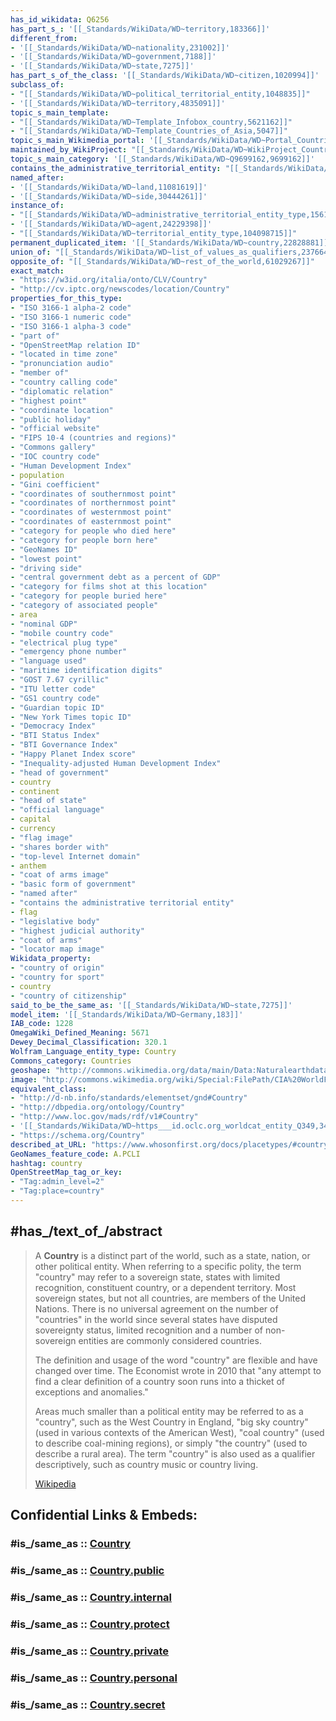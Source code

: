 ```yaml
---
has_id_wikidata: Q6256
has_part_s_: '[[_Standards/WikiData/WD~territory,183366]]'
different_from:
- '[[_Standards/WikiData/WD~nationality,231002]]'
- '[[_Standards/WikiData/WD~government,7188]]'
- '[[_Standards/WikiData/WD~state,7275]]'
has_part_s_of_the_class: '[[_Standards/WikiData/WD~citizen,1020994]]'
subclass_of:
- "[[_Standards/WikiData/WD~political_territorial_entity,1048835]]"
- '[[_Standards/WikiData/WD~territory,4835091]]'
topic_s_main_template:
- "[[_Standards/WikiData/WD~Template_Infobox_country,5621162]]"
- "[[_Standards/WikiData/WD~Template_Countries_of_Asia,5047]]"
topic_s_main_Wikimedia_portal: '[[_Standards/WikiData/WD~Portal_Countries,6988967]]'
maintained_by_WikiProject: "[[_Standards/WikiData/WD~WikiProject_Countries,8503406]]"
topic_s_main_category: '[[_Standards/WikiData/WD~Q9699162,9699162]]'
contains_the_administrative_territorial_entity: "[[_Standards/WikiData/WD~first-level_administrative_division,10864048]]"
named_after:
- '[[_Standards/WikiData/WD~land,11081619]]'
- '[[_Standards/WikiData/WD~side,30444261]]'
instance_of:
- "[[_Standards/WikiData/WD~administrative_territorial_entity_type,15617994]]"
- '[[_Standards/WikiData/WD~agent,24229398]]'
- "[[_Standards/WikiData/WD~territorial_entity_type,104098715]]"
permanent_duplicated_item: '[[_Standards/WikiData/WD~country,22828881]]'
union_of: "[[_Standards/WikiData/WD~list_of_values_as_qualifiers,23766486]]"
opposite_of: "[[_Standards/WikiData/WD~rest_of_the_world,61029267]]"
exact_match:
- "https://w3id.org/italia/onto/CLV/Country"
- "http://cv.iptc.org/newscodes/location/Country"
properties_for_this_type:
- "ISO 3166-1 alpha-2 code"
- "ISO 3166-1 numeric code"
- "ISO 3166-1 alpha-3 code"
- "part of"
- "OpenStreetMap relation ID"
- "located in time zone"
- "pronunciation audio"
- "member of"
- "country calling code"
- "diplomatic relation"
- "highest point"
- "coordinate location"
- "public holiday"
- "official website"
- "FIPS 10-4 (countries and regions)"
- "Commons gallery"
- "IOC country code"
- "Human Development Index"
- population
- "Gini coefficient"
- "coordinates of southernmost point"
- "coordinates of northernmost point"
- "coordinates of westernmost point"
- "coordinates of easternmost point"
- "category for people who died here"
- "category for people born here"
- "GeoNames ID"
- "lowest point"
- "driving side"
- "central government debt as a percent of GDP"
- "category for films shot at this location"
- "category for people buried here"
- "category of associated people"
- area
- "nominal GDP"
- "mobile country code"
- "electrical plug type"
- "emergency phone number"
- "language used"
- "maritime identification digits"
- "GOST 7.67 cyrillic"
- "ITU letter code"
- "GS1 country code"
- "Guardian topic ID"
- "New York Times topic ID"
- "Democracy Index"
- "BTI Status Index"
- "BTI Governance Index"
- "Happy Planet Index score"
- "Inequality-adjusted Human Development Index"
- "head of government"
- country
- continent
- "head of state"
- "official language"
- capital
- currency
- "flag image"
- "shares border with"
- "top-level Internet domain"
- anthem
- "coat of arms image"
- "basic form of government"
- "named after"
- "contains the administrative territorial entity"
- flag
- "legislative body"
- "highest judicial authority"
- "coat of arms"
- "locator map image"
Wikidata_property:
- "country of origin"
- "country for sport"
- country
- "country of citizenship"
said_to_be_the_same_as: '[[_Standards/WikiData/WD~state,7275]]'
model_item: '[[_Standards/WikiData/WD~Germany,183]]'
IAB_code: 1228
OmegaWiki_Defined_Meaning: 5671
Dewey_Decimal_Classification: 320.1
Wolfram_Language_entity_type: Country
Commons_category: Countries
geoshape: "http://commons.wikimedia.org/data/main/Data:Naturalearthdata.com/admin-0-countries-no-antarctica.map"
image: "http://commons.wikimedia.org/wiki/Special:FilePath/CIA%20WorldFactBook-Political%20world.png"
equivalent_class:
- "http://d-nb.info/standards/elementset/gnd#Country"
- "http://dbpedia.org/ontology/Country"
- "http://www.loc.gov/mads/rdf/v1#Country"
- '[[_Standards/WikiData/WD~https___id.oclc.org_worldcat_entity_Q349,349]]'
- "https://schema.org/Country"
described_at_URL: "https://www.whosonfirst.org/docs/placetypes/#country"
GeoNames_feature_code: A.PCLI
hashtag: country
OpenStreetMap_tag_or_key:
- "Tag:admin_level=2"
- "Tag:place=country"
---
```


## #has_/text_of_/abstract 

> A **Country** is a distinct part of the world, such as a state, nation, or other political entity. When referring to a specific polity, the term "country" may refer to a sovereign state, states with limited recognition, constituent country, or a dependent territory.   Most sovereign states, but not all countries, are members of the United Nations. There is no universal agreement on the number of "countries" in the world since several states have disputed sovereignty status, limited recognition and a number of non-sovereign entities are commonly considered countries.
>
> The definition and usage of the word "country" are flexible and have changed over time. The Economist wrote in 2010 that "any attempt to find a clear definition of a country soon runs into a thicket of exceptions and anomalies."
>
> Areas much smaller than a political entity may be referred to as a "country", such as the West Country in England, "big sky country" (used in various contexts of the American West),  "coal country" (used to describe coal-mining regions), or simply "the country" (used to describe a rural area). The term "country" is also used as a qualifier descriptively, such as country music or country living.
>
> [Wikipedia](https://en.wikipedia.org/wiki/Country) 


## Confidential Links & Embeds: 

### #is_/same_as :: [Country](/_Standards/Earth/Geography/Country.md) 

### #is_/same_as :: [Country.public](/_public/Earth/Geography/Country.public.md) 

### #is_/same_as :: [Country.internal](/_internal/Earth/Geography/Country.internal.md) 

### #is_/same_as :: [Country.protect](/_protect/Earth/Geography/Country.protect.md) 

### #is_/same_as :: [Country.private](/_private/Earth/Geography/Country.private.md) 

### #is_/same_as :: [Country.personal](/_personal/Earth/Geography/Country.personal.md) 

### #is_/same_as :: [Country.secret](/_secret/Earth/Geography/Country.secret.md)

